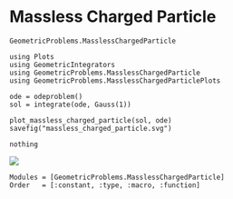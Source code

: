 # Massless Charged Particle

```@docs
GeometricProblems.MasslessChargedParticle
```

```@eval
using Plots
using GeometricIntegrators
using GeometricProblems.MasslessChargedParticle
using GeometricProblems.MasslessChargedParticlePlots

ode = odeproblem()
sol = integrate(ode, Gauss(1))

plot_massless_charged_particle(sol, ode)
savefig("massless_charged_particle.svg")

nothing
```

![](massless_charged_particle.svg)



```@autodocs
Modules = [GeometricProblems.MasslessChargedParticle]
Order   = [:constant, :type, :macro, :function]
```

